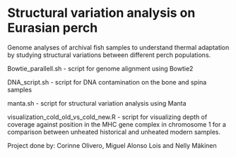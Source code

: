 # Structural variation analysis on Eurasian perch
Genome analyses of archival fish samples to understand thermal adaptation by studying structural variations between different perch populations.

Bowtie_parallell.sh - script for genome alignment using Bowtie2

DNA_script.sh - script for DNA contamination on the bone and spina samples

manta.sh - script for structural variation analysis using Manta

visualization_cold_old_vs_cold_new.R - script for visualizing depth of coverage against position in the MHC gene complex in chromosome 1 for a comparison between unheated historical and unheated modern samples. 


Project done by: Corinne Olivero, Miguel Alonso Lois and Nelly Mäkinen
